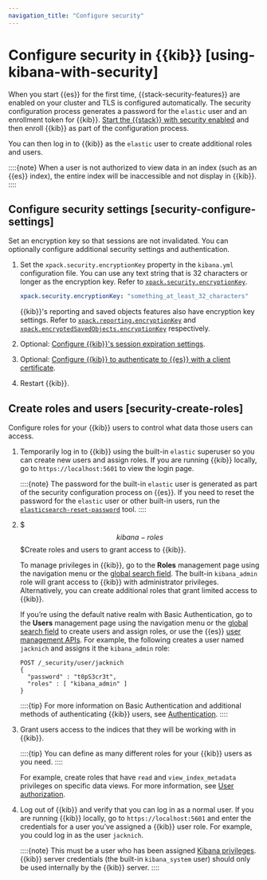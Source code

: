 ```yaml
---
navigation_title: "Configure security"
---
```


# Configure security in {{kib}} [using-kibana-with-security]


When you start {{es}} for the first time, {{stack-security-features}} are enabled on your cluster and TLS is configured automatically. The security configuration process generates a password for the `elastic` user and an enrollment token for {{kib}}. [Start the {{stack}} with security enabled](../../../deploy-manage/security/security-certificates-keys.md) and then enroll {{kib}} as part of the configuration process.

You can then log in to {{kib}} as the `elastic` user to create additional roles and users.

::::{note} 
When a user is not authorized to view data in an index (such as an {{es}} index), the entire index will be inaccessible and not display in {{kib}}.
::::



## Configure security settings [security-configure-settings] 

Set an encryption key so that sessions are not invalidated. You can optionally configure additional security settings and authentication.

1. Set the `xpack.security.encryptionKey` property in the `kibana.yml` configuration file. You can use any text string that is 32 characters or longer as the encryption key. Refer to [`xpack.security.encryptionKey`](asciidocalypse://docs/kibana/docs/reference/configuration-reference/security-settings.md#xpack-security-encryptionKey).

    ```yaml
    xpack.security.encryptionKey: "something_at_least_32_characters"
    ```

    {{kib}}'s reporting and saved objects features also have encryption key settings. Refer to [`xpack.reporting.encryptionKey`](asciidocalypse://docs/kibana/docs/reference/configuration-reference/reporting-settings.md#xpack-reporting-encryptionKey) and [`xpack.encryptedSavedObjects.encryptionKey`](https://www.elastic.co/guide/en/kibana/current/security-settings-kb.html#xpack-encryptedSavedObjects-encryptionKey) respectively.

2. Optional: [Configure {{kib}}'s session expiration settings](../../../deploy-manage/security/kibana-session-management.md).
3. Optional: [Configure {{kib}} to authenticate to {{es}} with a client certificate](../../../deploy-manage/security/secure-cluster-communications.md).
4. Restart {{kib}}.


## Create roles and users [security-create-roles] 

Configure roles for your {{kib}} users to control what data those users can access.

1. Temporarily log in to {{kib}} using the built-in `elastic` superuser so you can create new users and assign roles. If you are running {{kib}} locally, go to `https://localhost:5601` to view the login page.

    ::::{note} 
    The password for the built-in `elastic` user is generated as part of the security configuration process on {{es}}. If you need to reset the password for the `elastic` user or other built-in users, run the [`elasticsearch-reset-password`](asciidocalypse://docs/elasticsearch/docs/reference/elasticsearch/command-line-tools/reset-password.md) tool.
    ::::

2. $$$kibana-roles$$$Create roles and users to grant access to {{kib}}.

    To manage privileges in {{kib}}, go to the **Roles** management page using the navigation menu or the [global search field](/explore-analyze/find-and-organize/find-apps-and-objects.md). The built-in `kibana_admin` role will grant access to {{kib}} with administrator privileges. Alternatively, you can create additional roles that grant limited access to {{kib}}.

    If you’re using the default native realm with Basic Authentication, go to the **Users** management page using the navigation menu or the [global search field](/explore-analyze/find-and-organize/find-apps-and-objects.md) to create users and assign roles, or use the {{es}} [user management APIs](https://www.elastic.co/docs/api/doc/elasticsearch/group/endpoint-security). For example, the following creates a user named `jacknich` and assigns it the `kibana_admin` role:

    ```console
    POST /_security/user/jacknich
    {
      "password" : "t0pS3cr3t",
      "roles" : [ "kibana_admin" ]
    }
    ```

    ::::{tip} 
    For more information on Basic Authentication and additional methods of authenticating {{kib}} users, see [Authentication](../../../deploy-manage/users-roles/cluster-or-deployment-auth/user-authentication.md).
    ::::

3. Grant users access to the indices that they will be working with in {{kib}}.

    ::::{tip} 
    You can define as many different roles for your {{kib}} users as you need.
    ::::


    For example, create roles that have `read` and `view_index_metadata` privileges on specific data views. For more information, see [User authorization](../../../deploy-manage/users-roles/cluster-or-deployment-auth/user-roles.md).

4. Log out of {{kib}} and verify that you can log in as a normal user. If you are running {{kib}} locally, go to `https://localhost:5601` and enter the credentials for a user you’ve assigned a {{kib}} user role. For example, you could log in as the user `jacknich`.

    ::::{note} 
    This must be a user who has been assigned [Kibana privileges](../../../deploy-manage/users-roles/cluster-or-deployment-auth/kibana-privileges.md). {{kib}} server credentials (the built-in `kibana_system` user) should only be used internally by the {{kib}} server.
    ::::








